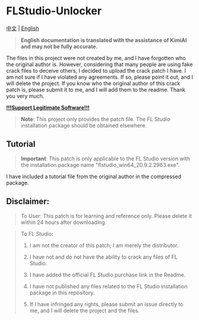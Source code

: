 # FLStudio-Unlocker

[中文](https://github.com/Zero-Feather/FLStudio-Unlocker/blob/main/README.md) | [English](https://github.com/Zero-Feather/FLStudio-Unlocker/blob/main/README_EN.md)

> **English documentation is translated with the assistance of KimiAI and may not be fully accurate.**

The files in this project were not created by me, and I have forgotten who the original author is. However, considering that many people are using fake crack files to deceive others, I decided to upload the crack patch I have. I am not sure if I have violated any agreements. If so, please point it out, and I will delete the project. If you know who the original author of this crack patch is, please submit it to me, and I will add them to the readme. Thank you very much.

[**!!!Support Legitimate Software!!!**](https://www.image-line.com/fl-studio/)

> **Note**: This project only provides the patch file. The FL Studio installation package should be obtained elsewhere.

## Tutorial

> **Important**: This patch is only applicable to the FL Studio version with the installation package name "flstudio_win64_20.9.2.2963.exe".

I have included a tutorial file from the original author in the compressed package.

## Disclaimer:
> To User: This patch is for learning and reference only. Please delete it within 24 hours after downloading.

> To FL Studio:
>
> 1. I am not the creator of this patch; I am merely the distributor.
>
> 2. I have not and do not have the ability to crack any files of FL Studio.
>
> 3. I have added the official FL Studio purchase link in the Readme.
>
> 4. I have not published any files related to the FL Studio installation package in this repository.
>
> 5. If I have infringed any rights, please submit an issue directly to me, and I will delete the project and the files.
